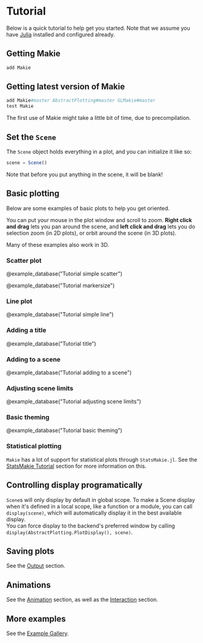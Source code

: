 # Tutorial

Below is a quick tutorial to help get you started. Note that we assume you have [Julia](https://julialang.org/) installed and configured already.

## Getting Makie

```julia
add Makie
```

## Getting latest version of Makie

```Julia
add Makie#master AbstractPlotting#master GLMakie#master
test Makie
```

The first use of Makie might take a little bit of time, due to precompilation.

## Set the `Scene`

The `Scene` object holds everything in a plot, and you can initialize it like so:

```julia
scene = Scene()
```

Note that before you put anything in the scene, it will be blank!

## Basic plotting

Below are some examples of basic plots to help you get oriented.

You can put your mouse in the plot window and scroll to zoom. **Right click and drag** lets you pan around the scene, and **left click and drag** lets you do selection zoom (in 2D plots), or orbit around the scene (in 3D plots).

Many of these examples also work in 3D.

### Scatter plot

@example_database("Tutorial simple scatter")

@example_database("Tutorial markersize")

### Line plot

@example_database("Tutorial simple line")

### Adding a title

@example_database("Tutorial title")

### Adding to a scene

@example_database("Tutorial adding to a scene")

### Adjusting scene limits

@example_database("Tutorial adjusting scene limits")

### Basic theming

@example_database("Tutorial basic theming")

### Statistical plotting

`Makie` has a lot of support for statistical plots through `StatsMakie.jl`.
See the [StatsMakie Tutorial](@ref) section for more information on this.

## Controlling display programatically

`Scene`s will only display by default in global scope.  To make a Scene display when it's defined in a local scope,
like a function or a module, you can call `display(scene)`, which will automatically display it in the best available
display.  
You can force display to the backend's preferred window by calling `display(AbstractPlotting.PlotDisplay(), scene)`.

## Saving plots

See the [Output](@ref) section.

## Animations

See the [Animation](@ref) section, as well as the [Interaction](@ref) section.

## More examples

See the [Example Gallery](https://simondanisch.github.io/ReferenceImages/gallery/index.html).
